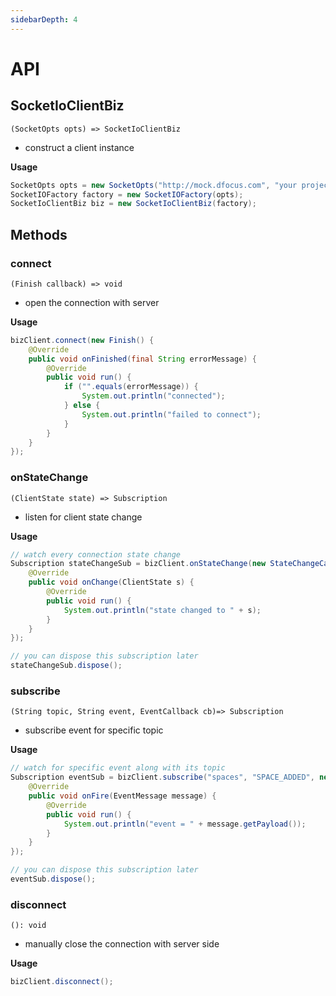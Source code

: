 ```yaml
---
sidebarDepth: 4
---
```


# API

## SocketIoClientBiz

`(SocketOpts opts) => SocketIoClientBiz`

- construct a client instance

**Usage**

```java
SocketOpts opts = new SocketOpts("http://mock.dfocus.com", "your projectId", "your token");
SocketIOFactory factory = new SocketIOFactory(opts);
SocketIoClientBiz biz = new SocketIoClientBiz(factory);
```

## Methods

### connect

`(Finish callback) => void`

- open the connection with server

**Usage**

```java
bizClient.connect(new Finish() {
    @Override
    public void onFinished(final String errorMessage) {
        @Override
        public void run() {
            if ("".equals(errorMessage)) {
                System.out.println("connected");
            } else {
                System.out.println("failed to connect");
            }
        }
    }
});
```

### onStateChange

`(ClientState state) => Subscription`

- listen for client state change

**Usage**

```java
// watch every connection state change
Subscription stateChangeSub = bizClient.onStateChange(new StateChangeCallback() {
    @Override
    public void onChange(ClientState s) {
        @Override
        public void run() {
            System.out.println("state changed to " + s);
        }
    }
});

// you can dispose this subscription later
stateChangeSub.dispose();
```

### subscribe

`(String topic, String event, EventCallback cb)=> Subscription`

- subscribe event for specific topic

**Usage**

```java
// watch for specific event along with its topic
Subscription eventSub = bizClient.subscribe("spaces", "SPACE_ADDED", new EventCallback() {
    @Override
    public void onFire(EventMessage message) {
        @Override
        public void run() {
            System.out.println("event = " + message.getPayload());
        }
    }
});

// you can dispose this subscription later
eventSub.dispose();
```

### disconnect

`(): void`

- manually close the connection with server side

**Usage**

```java
bizClient.disconnect();
```
